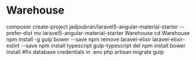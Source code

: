 # Warehouse

composer create-project jadjoubran/laravel5-angular-material-starter --prefer-dist
mv laravel5-angular-material-starter Warehouse
cd Warehouse
npm install -g gulp bower --save
npm remove laravel-elixir laravel-elixir-eslint --save
npm install typescript gulp-typescript del
npm install
bower install
#fix database credentials in .env
php artisan migrate
gulp